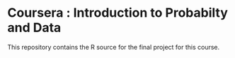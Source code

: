 Coursera : Introduction to Probabilty and Data
==============================================

This repository contains the R source for the final project for this course.